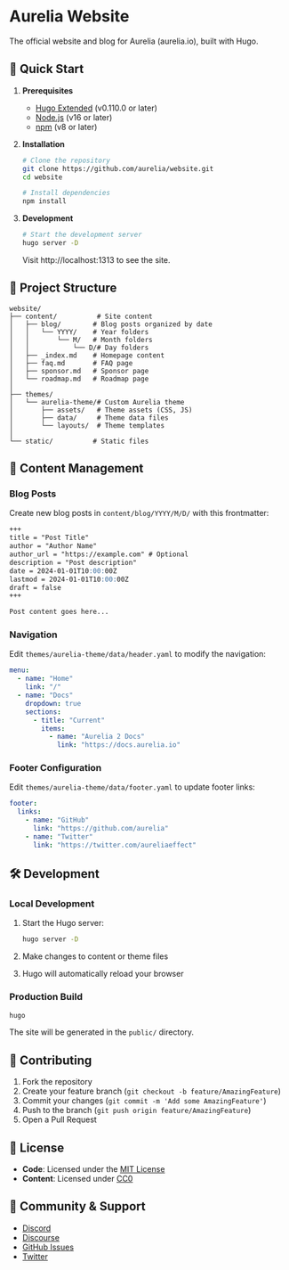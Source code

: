 # Aurelia Website

The official website and blog for Aurelia (aurelia.io), built with Hugo.

## 🚀 Quick Start

1. **Prerequisites**
   - [Hugo Extended](https://gohugo.io/installation/) (v0.110.0 or later)
   - [Node.js](https://nodejs.org/) (v16 or later)
   - [npm](https://www.npmjs.com/) (v8 or later)

2. **Installation**
   ```bash
   # Clone the repository
   git clone https://github.com/aurelia/website.git
   cd website

   # Install dependencies
   npm install
   ```

3. **Development**
   ```bash
   # Start the development server
   hugo server -D
   ```
   Visit http://localhost:1313 to see the site.

## 📁 Project Structure

```
website/
├── content/          # Site content
│   ├── blog/        # Blog posts organized by date
│   │   └── YYYY/    # Year folders
│   │       └── M/   # Month folders
│   │           └── D/# Day folders
│   ├── _index.md    # Homepage content
│   ├── faq.md       # FAQ page
│   ├── sponsor.md   # Sponsor page
│   └── roadmap.md   # Roadmap page
│
├── themes/
│   └── aurelia-theme/# Custom Aurelia theme
│       ├── assets/   # Theme assets (CSS, JS)
│       ├── data/     # Theme data files
│       └── layouts/  # Theme templates
│
└── static/          # Static files
```

## 📝 Content Management

### Blog Posts

Create new blog posts in `content/blog/YYYY/M/D/` with this frontmatter:

```markdown
+++
title = "Post Title"
author = "Author Name"
author_url = "https://example.com" # Optional
description = "Post description"
date = 2024-01-01T10:00:00Z
lastmod = 2024-01-01T10:00:00Z
draft = false
+++

Post content goes here...
```

### Navigation

Edit `themes/aurelia-theme/data/header.yaml` to modify the navigation:

```yaml
menu:
  - name: "Home"
    link: "/"
  - name: "Docs"
    dropdown: true
    sections:
      - title: "Current"
        items:
          - name: "Aurelia 2 Docs"
            link: "https://docs.aurelia.io"
```

### Footer Configuration

Edit `themes/aurelia-theme/data/footer.yaml` to update footer links:

```yaml
footer:
  links:
    - name: "GitHub"
      link: "https://github.com/aurelia"
    - name: "Twitter"
      link: "https://twitter.com/aureliaeffect"
```

## 🛠 Development

### Local Development

1. Start the Hugo server:
   ```bash
   hugo server -D
   ```

2. Make changes to content or theme files
3. Hugo will automatically reload your browser

### Production Build

```bash
hugo
```

The site will be generated in the `public/` directory.

## 🤝 Contributing

1. Fork the repository
2. Create your feature branch (`git checkout -b feature/AmazingFeature`)
3. Commit your changes (`git commit -m 'Add some AmazingFeature'`)
4. Push to the branch (`git push origin feature/AmazingFeature`)
5. Open a Pull Request

## 🌟 License

- **Code**: Licensed under the [MIT License](LICENSE)
- **Content**: Licensed under [CC0](https://creativecommons.org/publicdomain/zero/1.0/)

## 🌟 Community & Support

- [Discord](https://discord.gg/RBtyM6u)
- [Discourse](https://discourse.aurelia.io/)
- [GitHub Issues](https://github.com/aurelia/aurelia/issues)
- [Twitter](https://twitter.com/aureliaeffect)
